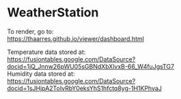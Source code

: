 # WeatherStation


To render, go to:<br>
    https://thaarres.github.io/viewer/dashboard.html<br>

Temperature data stored at:<br>
    https://fusiontables.google.com/DataSource?docid=1jQ_Jnnw26pWU05sGBNdXbXlvxB-66_W4fuJgsTG7 <br>
Humidity data stored at:<br>
    https://fusiontables.google.com/DataSource?docid=1sJHjpA2ToIvRbY0eksYhS1hfctq8yg-1H1KPhvaJ
